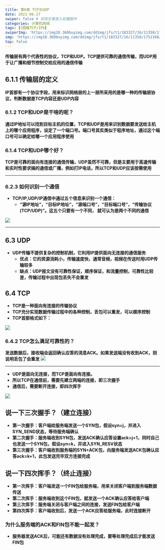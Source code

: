 ```yaml
---
title: 第6章 TCP与UDP
date: 2021-06-27
swiper: false # 将改文章放入轮播图中
categories: 计算机网络
tags: [《图解TCP/IP》]
swiperImg: 'https://img10.360buyimg.com/ddimg/jfs/t1/183327/16/11358/1752168/60d81444E714988dd/905dd7255bdfd574.jpg' # 该文章在轮播图中的图片
img: 'https://img10.360buyimg.com/ddimg/jfs/t1/183327/16/11358/1752168/60d81444E714988dd/905dd7255bdfd574.jpg' # 该文章图片，可以是本地目录下图片也可以是http://xxx图片
top: false
---
```



**传输层有两个代表性的协议，TCP和UDP。TCP提供可靠的通信传输，而UDP用于让广播和细节控制交给应用的通信传输**
## 6.1.1 传输层的定义
**IP首部有一个协议字段，用来标识网络层的上一层所采用的是哪一种的传输层协议，判断数据是TCP内容还是UDP内容**
### 6.1.2 TCP和UDP是干啥的呢？
**通过IP地址可以找到目标主机的位置，TCP和UDP是用来识别数据要发送给主机上的哪个应用程序，设定了一个端口号。端口号其实类似于程序地址，通过这个端口号可以确定给哪一个应用程序使用**
### 6.1.4 TCP和UDP哪个好？
**TCP是可靠的面向有连接的通信传输，UDP虽然不可靠，但是主要用于高速传输和实时性要求搞的通信或广播，例如打IP电话，所以TCP和UDP应该按需使用**

---

### 6.2.3 如何识别一个通信

- **TCP/IP,UDP/IP通信中通过五个信息来识别一个通信：**
   - **“源IP地址”，“目标IP地址”，“源端口号”，“目标端口号”，“传输协议(TCP/UDP)”。这五个只要有一个不同， 就可认为是两个不同的通信**

**![](https://img13.360buyimg.com/ddimg/jfs/t1/196626/29/10182/246739/60d6dc11E792b84c1/cbbfa22ac0896912.jpg)**

---

## 6.3 UDP

- **UDP传输不提供复杂的控制机制，它利用IP提供面向无连接的通信服务**
   - **优点：它的资源消耗小，传输速度快，通常音频，视频在传送时用UDP传输较多**
   - **缺点：UDP报文没有可靠性保证，顺序保证，和流量控制，可靠性比较差，传输过程中出现包丢失不会重发**

## 6.4 TCP

- **TCP是一种面向有连接的传输协议**
- **TCP充分实现数据传输过程中的各种控制，丢包可以重发，可以顺序控制**
- **TCP首部格式如下：**

**![](https://img14.360buyimg.com/ddimg/jfs/t1/112871/16/18291/156082/60d7da51E00164f2f/5a5ed30832180698.jpg)**
### 6.4.2 TCP怎么满足可靠性的？
**发送数据后，接收端会返回确认应答的消息ACK。如果发送端没有收到ACK，则说明丢包了会重发**
![](https://img12.360buyimg.com/ddimg/jfs/t1/191382/11/10403/62582/60d7d42fEb4682d07/74bec6fc7e9524fc.jpg)

---



- **UDP是面向无连接，而TCP是面向有连接。**
- **所以TCP在通信前，需要先建立两端的连接，即三次握手**
- **通信后，需要断开连接，即四次挥手**

**![](https://img12.360buyimg.com/ddimg/jfs/t1/177992/24/11421/88469/60d7e2edE463b6e41/da4baac2f7b299a7.jpg)**
## 说一下三次握手？（建立连接）

- **第一次握手：客户端给服务端发送一个SYN包，假设syn=j，并进入SYN_SEND状态，等待服务端确认**
- **第二次握手：服务端收到SYN包，发送ACK确认应答设置ack=j+1，同时自己也发送一个SYN包，假设syn=k，并进入SYN_RESV状态**
- **第三次握手：客户端收到服务端的SYN+ACK包，向服务端发送ACK包确认应答ack=k+1，此包发送完毕双方连接完成**

## 说一下四次挥手？（终止连接）

- **第一次挥手：客户端发送一个FIN包给服务端，用来关闭客户端到服务端数据传送**
- **第二次挥手：服务端收到这个FIN包，就发送一个ACK确认应答给客户端**
- **第三次挥手：服务端关闭与客户端之间的连接，发送FIN包给客户端**
- **第四次挥手：客户端收到后，发送一个ACK应答给服务端，此时连接断开**

### 为什么服务端的ACK和FIN包不能一起发？

- **服务器发送ACK后，可能还有数据没有处理完成，要等处理完成后才能发送FIN包**

